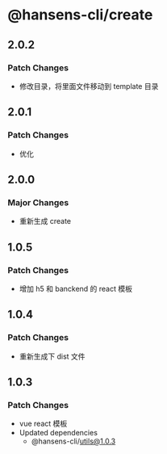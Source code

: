 # @hansens-cli/create

## 2.0.2

### Patch Changes

- 修改目录，将里面文件移动到 template 目录

## 2.0.1

### Patch Changes

- 优化

## 2.0.0

### Major Changes

- 重新生成 create

## 1.0.5

### Patch Changes

- 增加 h5 和 banckend 的 react 模板

## 1.0.4

### Patch Changes

- 重新生成下 dist 文件

## 1.0.3

### Patch Changes

- vue react 模板
- Updated dependencies
  - @hansens-cli/utils@1.0.3
